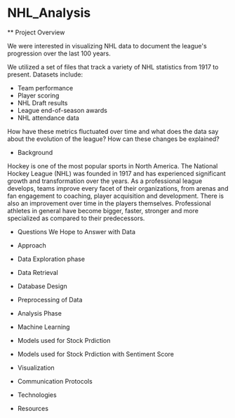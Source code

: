 # NHL_Analysis

** Project Overview

We were interested in visualizing NHL data to document the league's progression over the last 100 years.

We utilized a set of files that track a variety of NHL statistics from 1917 to present. Datasets include:
-  Team performance
-  Player scoring
-  NHL Draft results
-  League end-of-season awards
-  NHL attendance data

 How have these metrics fluctuated over time and what does the data say about the evolution of the league? How can these changes be explained?

 
  -  Background

 Hockey is one of the most popular sports in North America. The National Hockey League (NHL) was founded in 1917 and has experienced significant growth and transformation over the years. As a professional league develops, teams improve every facet of their organizations, from arenas and fan engagement to coaching, player acquisition and development. There is also an improvement over time in the players themselves. Professional athletes in general have become bigger, faster, stronger and more specialized as compared to their predecessors.

 
  -  Questions We Hope to Answer with Data
  -  Approach

-  Data Exploration phase
  -  Data Retrieval
  -  Database Design
  -  Preprocessing of Data

-  Analysis Phase

-  Machine Learning
  -  Models used for Stock Prdiction
  -  Models used for Stock Prdiction with Sentiment Score

-  Visualization

-  Communication Protocols

-  Technologies

-  Resources
